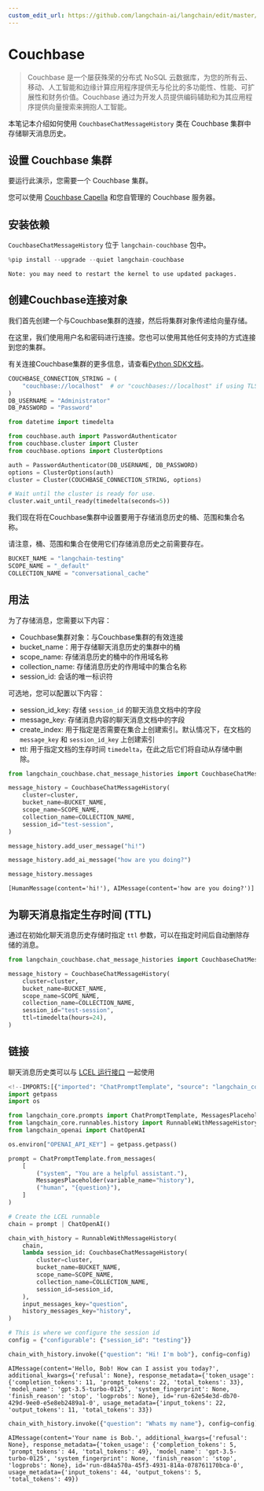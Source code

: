 ```yaml
---
custom_edit_url: https://github.com/langchain-ai/langchain/edit/master/docs/docs/integrations/memory/couchbase_chat_message_history.ipynb
---
```

# Couchbase
> Couchbase 是一个屡获殊荣的分布式 NoSQL 云数据库，为您的所有云、移动、人工智能和边缘计算应用程序提供无与伦比的多功能性、性能、可扩展性和财务价值。Couchbase 通过为开发人员提供编码辅助和为其应用程序提供向量搜索来拥抱人工智能。

本笔记本介绍如何使用 `CouchbaseChatMessageHistory` 类在 Couchbase 集群中存储聊天消息历史。


## 设置 Couchbase 集群
要运行此演示，您需要一个 Couchbase 集群。

您可以使用 [Couchbase Capella](https://www.couchbase.com/products/capella/) 和您自管理的 Couchbase 服务器。

## 安装依赖
`CouchbaseChatMessageHistory` 位于 `langchain-couchbase` 包中。


```python
%pip install --upgrade --quiet langchain-couchbase
```
```output
Note: you may need to restart the kernel to use updated packages.
```
## 创建Couchbase连接对象
我们首先创建一个与Couchbase集群的连接，然后将集群对象传递给向量存储。

在这里，我们使用用户名和密码进行连接。您也可以使用其他任何支持的方式连接到您的集群。

有关连接Couchbase集群的更多信息，请查看[Python SDK文档](https://docs.couchbase.com/python-sdk/current/hello-world/start-using-sdk.html#connect)。


```python
COUCHBASE_CONNECTION_STRING = (
    "couchbase://localhost"  # or "couchbases://localhost" if using TLS
)
DB_USERNAME = "Administrator"
DB_PASSWORD = "Password"
```


```python
from datetime import timedelta

from couchbase.auth import PasswordAuthenticator
from couchbase.cluster import Cluster
from couchbase.options import ClusterOptions

auth = PasswordAuthenticator(DB_USERNAME, DB_PASSWORD)
options = ClusterOptions(auth)
cluster = Cluster(COUCHBASE_CONNECTION_STRING, options)

# Wait until the cluster is ready for use.
cluster.wait_until_ready(timedelta(seconds=5))
```

我们现在将在Couchbase集群中设置要用于存储消息历史的桶、范围和集合名称。

请注意，桶、范围和集合在使用它们存储消息历史之前需要存在。


```python
BUCKET_NAME = "langchain-testing"
SCOPE_NAME = "_default"
COLLECTION_NAME = "conversational_cache"
```

## 用法
为了存储消息，您需要以下内容：
- Couchbase集群对象：与Couchbase集群的有效连接
- bucket_name：用于存储聊天消息历史的集群中的桶
- scope_name: 存储消息历史的桶中的作用域名称
- collection_name: 存储消息历史的作用域中的集合名称
- session_id: 会话的唯一标识符

可选地，您可以配置以下内容：
- session_id_key: 存储 `session_id` 的聊天消息文档中的字段
- message_key: 存储消息内容的聊天消息文档中的字段
- create_index: 用于指定是否需要在集合上创建索引。默认情况下，在文档的 `message_key` 和 `session_id_key` 上创建索引
- ttl: 用于指定文档的生存时间 `timedelta`，在此之后它们将自动从存储中删除。


```python
from langchain_couchbase.chat_message_histories import CouchbaseChatMessageHistory

message_history = CouchbaseChatMessageHistory(
    cluster=cluster,
    bucket_name=BUCKET_NAME,
    scope_name=SCOPE_NAME,
    collection_name=COLLECTION_NAME,
    session_id="test-session",
)

message_history.add_user_message("hi!")

message_history.add_ai_message("how are you doing?")
```


```python
message_history.messages
```



```output
[HumanMessage(content='hi!'), AIMessage(content='how are you doing?')]
```


## 为聊天消息指定生存时间 (TTL)
通过在初始化聊天消息历史存储时指定 `ttl` 参数，可以在指定时间后自动删除存储的消息。


```python
from langchain_couchbase.chat_message_histories import CouchbaseChatMessageHistory

message_history = CouchbaseChatMessageHistory(
    cluster=cluster,
    bucket_name=BUCKET_NAME,
    scope_name=SCOPE_NAME,
    collection_name=COLLECTION_NAME,
    session_id="test-session",
    ttl=timedelta(hours=24),
)
```

## 链接
聊天消息历史类可以与 [LCEL 运行接口](https://python.langchain.com/docs/how_to/message_history/) 一起使用


```python
<!--IMPORTS:[{"imported": "ChatPromptTemplate", "source": "langchain_core.prompts", "docs": "https://python.langchain.com/api_reference/core/prompts/langchain_core.prompts.chat.ChatPromptTemplate.html", "title": "Couchbase"}, {"imported": "MessagesPlaceholder", "source": "langchain_core.prompts", "docs": "https://python.langchain.com/api_reference/core/prompts/langchain_core.prompts.chat.MessagesPlaceholder.html", "title": "Couchbase"}, {"imported": "RunnableWithMessageHistory", "source": "langchain_core.runnables.history", "docs": "https://python.langchain.com/api_reference/core/runnables/langchain_core.runnables.history.RunnableWithMessageHistory.html", "title": "Couchbase"}, {"imported": "ChatOpenAI", "source": "langchain_openai", "docs": "https://python.langchain.com/api_reference/openai/chat_models/langchain_openai.chat_models.base.ChatOpenAI.html", "title": "Couchbase"}]-->
import getpass
import os

from langchain_core.prompts import ChatPromptTemplate, MessagesPlaceholder
from langchain_core.runnables.history import RunnableWithMessageHistory
from langchain_openai import ChatOpenAI

os.environ["OPENAI_API_KEY"] = getpass.getpass()
```


```python
prompt = ChatPromptTemplate.from_messages(
    [
        ("system", "You are a helpful assistant."),
        MessagesPlaceholder(variable_name="history"),
        ("human", "{question}"),
    ]
)

# Create the LCEL runnable
chain = prompt | ChatOpenAI()
```


```python
chain_with_history = RunnableWithMessageHistory(
    chain,
    lambda session_id: CouchbaseChatMessageHistory(
        cluster=cluster,
        bucket_name=BUCKET_NAME,
        scope_name=SCOPE_NAME,
        collection_name=COLLECTION_NAME,
        session_id=session_id,
    ),
    input_messages_key="question",
    history_messages_key="history",
)
```


```python
# This is where we configure the session id
config = {"configurable": {"session_id": "testing"}}
```


```python
chain_with_history.invoke({"question": "Hi! I'm bob"}, config=config)
```



```output
AIMessage(content='Hello, Bob! How can I assist you today?', additional_kwargs={'refusal': None}, response_metadata={'token_usage': {'completion_tokens': 11, 'prompt_tokens': 22, 'total_tokens': 33}, 'model_name': 'gpt-3.5-turbo-0125', 'system_fingerprint': None, 'finish_reason': 'stop', 'logprobs': None}, id='run-62e54e3d-db70-429d-9ee0-e5e8eb2489a1-0', usage_metadata={'input_tokens': 22, 'output_tokens': 11, 'total_tokens': 33})
```



```python
chain_with_history.invoke({"question": "Whats my name"}, config=config)
```



```output
AIMessage(content='Your name is Bob.', additional_kwargs={'refusal': None}, response_metadata={'token_usage': {'completion_tokens': 5, 'prompt_tokens': 44, 'total_tokens': 49}, 'model_name': 'gpt-3.5-turbo-0125', 'system_fingerprint': None, 'finish_reason': 'stop', 'logprobs': None}, id='run-d84a570a-45f3-4931-814a-078761170bca-0', usage_metadata={'input_tokens': 44, 'output_tokens': 5, 'total_tokens': 49})
```

